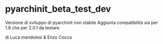 pyarchinit_beta_test_dev
========================

Versione di sviluppo di pyarchinit non stabile
Aggiunta compatibilità sia per 1.8 che per 2.0.1 da testare

di Luca mandolesi & Enzo Cocca
